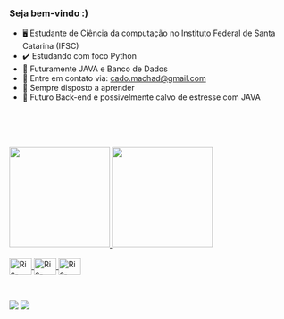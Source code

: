 ### Seja bem-vindo :) 


- 🖥️ Estudante de Ciência da computação no Instituto Federal de Santa Catarina (IFSC)
- ✔️ Estudando com foco Python
- 🔮 Futuramente JAVA e Banco de Dados 
- 📧 Entre em contato via: cado.machad@gmail.com
- 💬 Sempre disposto a aprender
- 🏴󠁩󠁤󠁪󠁷󠁿 Futuro Back-end e possivelmente calvo de estresse com JAVA

##

<br>
<br>
<br>
 <div>
   <a href="https://github.com/RicardoMachadoOFC">
     <img height="180em" src="https://github-readme-stats.vercel.app/api?username=RicardoMachadoOFC&show_icons=true&theme=onedark&include_all_commits=true&count_private=true"/>
     <img height="180em" src="https://github-readme-stats.vercel.app/api/top-langs/?username=RicardoMachadoOFC&layout=compact&langs_count=16&theme=onedark"/>
 </div> 



 
<div style="display: inline_block"><br>
    <img align="center" alt="Ric-SQL" height="30" width="40" src="https://cdn.jsdelivr.net/gh/devicons/devicon@latest/icons/azuresqldatabase/azuresqldatabase-original.svg">
    <img align="center" alt="Ric-SQL" height="30" width="40" src="https://cdn.jsdelivr.net/gh/devicons/devicon@latest/icons/python/python-original.svg">
    <img align="center" alt="Ric-SQL" height="30" width="40" src="https://cdn.jsdelivr.net/gh/devicons/devicon@latest/icons/java/java-original.svg">
  
</div>

<br>

##



  <div>
  <a href = "cado.machad@gmail.com"><img src="https://img.shields.io/badge/Gmail-D14836?style=for-the-badge&logo=gmail&logoColor=white" target="_blank"></a>
  <a href = "https://www.linkedin.com/in/ricardo-machado-a38584258/" target="_blank"><img src="https://img.shields.io/badge/LinkedIn-0077B5?style=for-the-badge&logo=linkedin&logoColor=white" target="_blank"></a>
  
    
  </div>
          
 
 
